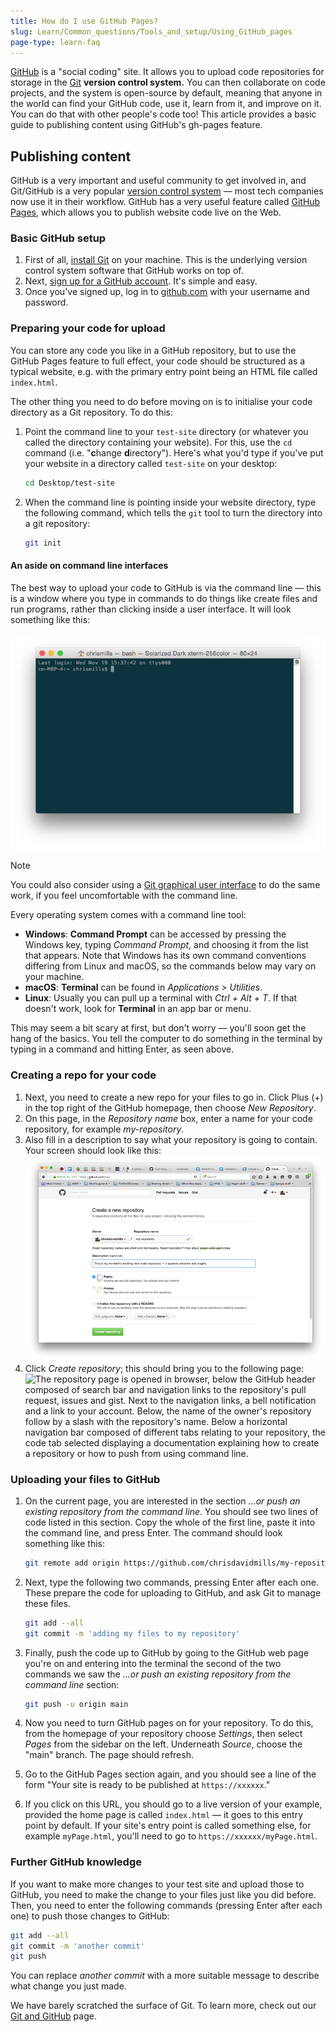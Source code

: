 ```yaml
---
title: How do I use GitHub Pages?
slug: Learn/Common_questions/Tools_and_setup/Using_GitHub_pages
page-type: learn-faq
---
```




[GitHub](https://github.com/) is a "social coding" site. It allows you to upload code repositories for storage in the [Git](https://git-scm.com/) **version control system.** You can then collaborate on code projects, and the system is open-source by default, meaning that anyone in the world can find your GitHub code, use it, learn from it, and improve on it. You can do that with other people's code too! This article provides a basic guide to publishing content using GitHub's gh-pages feature.

## Publishing content

GitHub is a very important and useful community to get involved in, and Git/GitHub is a very popular [version control system](https://git-scm.com/book/en/v2/Getting-Started-About-Version-Control) — most tech companies now use it in their workflow. GitHub has a very useful feature called [GitHub Pages](https://pages.github.com/), which allows you to publish website code live on the Web.

### Basic GitHub setup

1. First of all, [install Git](https://git-scm.com/downloads) on your machine. This is the underlying version control system software that GitHub works on top of.
2. Next, [sign up for a GitHub account](https://github.com/signup). It's simple and easy.
3. Once you've signed up, log in to [github.com](https://github.com/) with your username and password.

### Preparing your code for upload

You can store any code you like in a GitHub repository, but to use the GitHub Pages feature to full effect, your code should be structured as a typical website, e.g. with the primary entry point being an HTML file called `index.html`.

The other thing you need to do before moving on is to initialise your code directory as a Git repository. To do this:

1. Point the command line to your `test-site` directory (or whatever you called the directory containing your website). For this, use the `cd` command (i.e. "**c**hange **d**irectory"). Here's what you'd type if you've put your website in a directory called `test-site` on your desktop:

   ```bash
   cd Desktop/test-site
   ```

2. When the command line is pointing inside your website directory, type the following command, which tells the `git` tool to turn the directory into a git repository:

   ```bash
   git init
   ```

#### An aside on command line interfaces

The best way to upload your code to GitHub is via the command line — this is a window where you type in commands to do things like create files and run programs, rather than clicking inside a user interface. It will look something like this:

![Terminal/command prompt opened. No command has been entered.](command-line.png)

> [!NOTE]
> You could also consider using a [Git graphical user interface](https://git-scm.com/downloads/guis) to do the same work, if you feel uncomfortable with the command line.

Every operating system comes with a command line tool:

- **Windows**: **Command Prompt** can be accessed by pressing the Windows key, typing _Command Prompt_, and choosing it from the list that appears. Note that Windows has its own command conventions differing from Linux and macOS, so the commands below may vary on your machine.
- **macOS**: **Terminal** can be found in _Applications > Utilities_.
- **Linux**: Usually you can pull up a terminal with _Ctrl + Alt + T_. If that doesn't work, look for **Terminal** in an app bar or menu.

This may seem a bit scary at first, but don't worry — you'll soon get the hang of the basics. You tell the computer to do something in the terminal by typing in a command and hitting Enter, as seen above.

### Creating a repo for your code

1. Next, you need to create a new repo for your files to go in. Click Plus (+) in the top right of the GitHub homepage, then choose _New Repository_.
2. On this page, in the _Repository name_ box, enter a name for your code repository, for example _my-repository_.
3. Also fill in a description to say what your repository is going to contain. Your screen should look like this:
   ![New repository page opened in browser, repository owner input and the repository name are filled, same for the optional description input. The public check-box is selected, the private check-box is not, same goes for the initialize this repository with a readme.](create-new-repo.png)
4. Click _Create repository_; this should bring you to the following page:
   ![The repository page is opened in browser, below the GitHub header composed of search bar and navigation links to the repository's pull request, issues and gist. Next to the navigation links, a bell notification and a link to your account. Below, the name of the owner's repository follow by a slash with the repository's name. Below a horizontal navigation bar composed of different tabs relating to your repository, the code tab selected displaying a documentation explaining how to create a repository or how to push from using command line.](github-repo.png)

### Uploading your files to GitHub

1. On the current page, you are interested in the section _…or push an existing repository from the command line_. You should see two lines of code listed in this section. Copy the whole of the first line, paste it into the command line, and press Enter. The command should look something like this:

   ```bash
   git remote add origin https://github.com/chrisdavidmills/my-repository.git
   ```

2. Next, type the following two commands, pressing Enter after each one. These prepare the code for uploading to GitHub, and ask Git to manage these files.

   ```bash
   git add --all
   git commit -m 'adding my files to my repository'
   ```

3. Finally, push the code up to GitHub by going to the GitHub web page you're on and entering into the terminal the second of the two commands we saw the _…or push an existing repository from the command line_ section:

   ```bash
   git push -u origin main
   ```

4. Now you need to turn GitHub pages on for your repository. To do this, from the homepage of your repository choose _Settings_, then select _Pages_ from the sidebar on the left. Underneath _Source_, choose the "main" branch. The page should refresh.
5. Go to the GitHub Pages section again, and you should see a line of the form "Your site is ready to be published at `https://xxxxxx`."
6. If you click on this URL, you should go to a live version of your example, provided the home page is called `index.html` — it goes to this entry point by default. If your site's entry point is called something else, for example `myPage.html`, you'll need to go to `https://xxxxxx/myPage.html`.

### Further GitHub knowledge

If you want to make more changes to your test site and upload those to GitHub, you need to make the change to your files just like you did before. Then, you need to enter the following commands (pressing Enter after each one) to push those changes to GitHub:

```bash
git add --all
git commit -m 'another commit'
git push
```

You can replace _another commit_ with a more suitable message to describe what change you just made.

We have barely scratched the surface of Git. To learn more, check out our [Git and GitHub](/en-US/docs/Learn/Tools_and_testing/GitHub) page.
